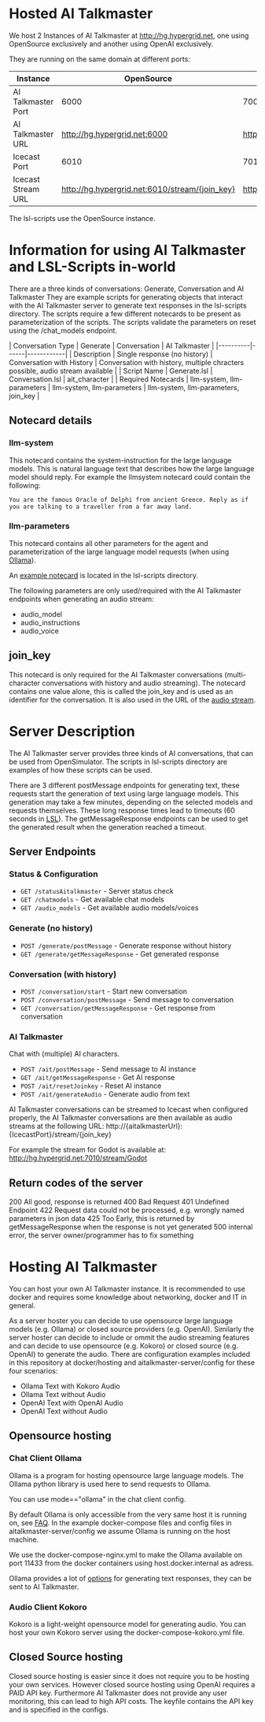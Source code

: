 # Hosted AI Talkmaster

We host 2 Instances of AI Talkmaster at http://hg.hypergrid.net, one using OpenSource exclusively and another using OpenAI exclusively.

They are running on the same domain at different ports:

| Instance | OpenSource | OpenAI |
|----------|------|------------|
| AI Talkmaster Port | 6000 | 7000 |
| AI Talkmaster URL | http://hg.hypergrid.net:6000 | http://hg.hypergrid.net:7000 |
| Icecast Port | 6010 | 7010 |
| Icecast Stream URL | http://hg.hypergrid.net:6010/stream/{join_key} | http://hg.hypergrid.net:7010/stream/{join_key} |

The lsl-scripts use the OpenSource instance.

# Information for using AI Talkmaster and LSL-Scripts in-world

There are a three kinds of conversations: Generate, Conversation and AI Talkmaster
They are example scripts for generating objects that interact with the AI Talkmaster server to generate text responses in the lsl-scripts directory.
The scripts require a few different notecards to be present as parameterization of the scripts. The scripts validate the parameters on reset using the /chat_models endpoint.

| Conversation Type | Generate | Conversation | AI Talkmaster |
|----------|------|------------|
| Description | Single response (no history) | Conversation with History | Conversation with history, multiple chracters possible, audio stream available |
| Script Name | Generate.lsl | Conversation.lsl | ait_character |
| Required Notecards | llm-system, llm-parameters | llm-system, llm-parameters | llm-system, llm-parameters, join_key |


## Notecard details

### llm-system

This notecard contains the system-instruction for the large language models. This is natural language text that describes how the large language model should reply. For example the llmsystem notecard could contain the following:

```
You are the famous Oracle of Delphi from ancient Greece. Reply as if you are talking to a traveller from a far away land.
```

### llm-parameters

This notecard contains all other parameters for the agent and parameterization of the large language model requests (when using [Ollama](https://github.com/ollama/ollama/blob/main/docs/modelfile.md#parameter)).

An [example notecard](lsl-scripts/llm-parameters.notecard) is located in the lsl-scripts directory. 

The following parameters are only used/required with the AI Talkmaster endpoints when generating an audio stream:
* audio_model
* audio_instructions
* audio_voice

## join_key

This notecard is only required for the AI Talkmaster conversations (multi-character conversations with history and audio streaming).
The notecard contains one value alone, this is called the join_key and is used as an identifier for the conversation.
It is also used in the URL of the [audio stream](#stream-mount).


# Server Description

The AI Talkmaster server provides three kinds of AI conversations, that can be used from OpenSimulator.
The scripts in lsl-scripts directory are examples of how these scripts can be used.

There are 3 different postMessage endpoints for generating text, these requests start the generation of text using large language models. This generation may take a few minutes, depending on the selected models and requests themselves. These long response times lead to timeouts (60 seconds in [LSL](https://wiki.secondlife.com/wiki/LlHTTPRequest)). The getMessageResponse endpoints can be used to get the generated result when the generation reached a timeout.


## Server Endpoints

### Status & Configuration
- `GET /statusAitalkmaster` - Server status check
- `GET /chatmodels` - Get available chat models
- `GET /audio_models` - Get available audio models/voices

### Generate (no history)

- `POST /generate/postMessage` - Generate response without history
- `GET /generate/getMessageResponse` - Get generated response

### Conversation (with history)

- `POST /conversation/start` - Start new conversation
- `POST /conversation/postMessage` - Send message to conversation
- `GET /conversation/getMessageResponse` - Get response from conversation

### AI Talkmaster
Chat with (multiple) AI characters.

- `POST /ait/postMessage` - Send message to AI instance
- `GET /ait/getMessageResponse` - Get AI response
- `POST /ait/resetJoinkey` - Reset AI instance
- `POST /ait/generateAudio` - Generate audio from text


<a name="stream-mount"></a>
AI Talkmaster conversations can be streamed to Icecast when configured properly, the AI Talkmaster conversations are then available as audio streams at the following URL:
http://{aitalkmasterUrl}:{IcecastPort}/stream/{join_key}

For example the stream for Godot is available at:
http://hg.hypergrid.net:7010/stream/Godot


## Return codes of the server

200 All good, response is returned
400 Bad Request
401 Undefined Endpoint
422 Request data could not be processed, e.g. wrongly named parameters in json data
425 Too Early, this is returned by getMessageResponse when the response is not yet generated
500 internal error, the server owner/programmer has to fix something

# Hosting AI Talkmaster

You can host your own AI Talkmaster instance. It is recommended to use docker and requires some knowledge about networking, docker and IT in general.

As a server hoster you can decide to use opensource large language models (e.g. Ollama) or closed source providers (e.g. OpenAI).
Similarly the server hoster can decide to include or ommit the audio streaming features and can decide to use opensource (e.g. Kokoro) or closed source (e.g. OpenAI) to generate the audio. 
There are configuration examples included in this repository at docker/hosting and aitalkmaster-server/config for these four scenarios:
- Ollama Text with Kokoro Audio
- Ollama Text without Audio
- OpenAI Text with OpenAI Audio
- OpenAI Text without Audio


## Opensource hosting

### Chat Client Ollama

Ollama is a program for hosting opensource large language models.
The Ollama python library is used here to send requests to Ollama.

You can use mode=="ollama" in the chat client config.

By default Ollama is only accessible from the very same host it is running on, see [FAQ](https://docs.ollama.com/faq).
In the example docker-compose files and config files in aitalkmaster-server/config we assume Ollama is running on the host machine.

We use the docker-compose-nginx.yml to make the Ollama available on port 11433 from the docker containers using host.docker.internal as adress.

Ollama provides a lot of [options](https://github.com/ollama/ollama/blob/main/docs/modelfile.md) for generating text responses, they can be sent to AI Talkmaster.


### Audio Client Kokoro

Kokoro is a light-weight opensource model for generating audio. You can host your own Kokoro server using the docker-compose-kokoro.yml file.

## Closed Source hosting

Closed source hosting is easier since it does not require you to be hosting your own services. However closed source hosting using OpenAI requires a PAID API key. Furthermore AI Talkmaster does not provide any user monitoring, this can lead to high API costs. The keyfile contains the API key and is specified in the configs.


